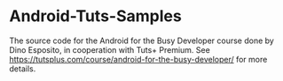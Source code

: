Android-Tuts-Samples
====================

The source code for the Android for the Busy Developer course done by Dino Esposito, in cooperation with Tuts+ Premium. See https://tutsplus.com/course/android-for-the-busy-developer/ for more details.
